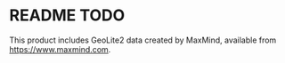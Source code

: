 # README TODO

This product includes GeoLite2 data created by MaxMind, available from
<a href="https://www.maxmind.com">https://www.maxmind.com</a>.